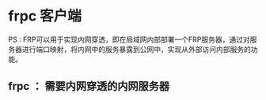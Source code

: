 # frpc 客户端


PS : FRP可以用于实现内网穿透，即在局域网内部部署一个FRP服务器，通过对服务器进行端口映射，将内网中的服务暴露到公网中，实现从外部访问内部服务的功能。


## frpc ： 需要内网穿透的内网服务器